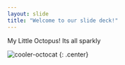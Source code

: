 ```yaml
---
layout: slide
title: "Welcome to our slide deck!"
---
```


My Little Octopus! Its all sparkly

![cooler-octocat](https://octodex.github.com/images/twenty-percent-cooler-octocat.png)
{: .center}
